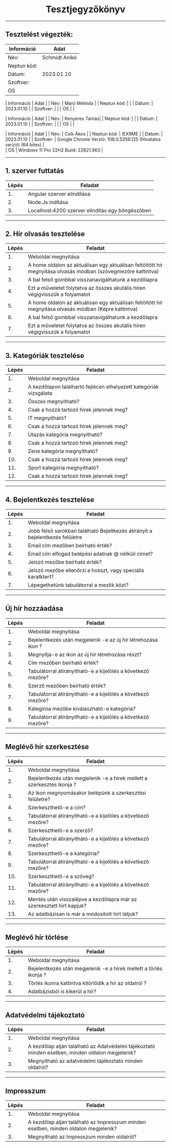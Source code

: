 
# <div align="center">Tesztjegyzőkönyv </div>
<hr>

## Tesztelést végezték:
| Információ    | Adat          |
| --- | ------- |
| Név:          | Schmidt Anikó |
| Neptun kód:   |               |
| Dátum:        | 2023.01.10    |
| Szoftver:     |               |
| OS            |               |

| Információ    | Adat          |
| Név:          | Maró Melinda  |
| Neptun kód:   |               |
| Dátum:        | 2023.01.10    |
| Szoftver:     |               |
| OS            |               |

| Információ    | Adat          |
| Név:          | Kenyeres Tamás|
| Neptun kód:   |               |
| Dátum:        | 2023.01.10    |
| Szoftver:     |               |
| OS            |               |

| Információ    | Adat          |
| Név:          | Csík Ákos     |
| Neptun kód:   | IEX9ME        |
| Dátum:        | 2023.01.10    |
| Szoftver:     | Google Chrome Verzió: 108.0.5359.125 (Hivatalos verzió) (64 bites) |               
| OS            | Windows 11 Pro 22H2 Build: 22621.963  |

<hr>

## 1. szerver futtatás
|Lépés| Feladat|
| --- | ------- |
| 1.    | Angular szerver elindítása |
| 2.    | Node.Js indítása |
| 3.    | Localhost:4200 szerver elindítás egy böngészőben|

<hr>

## 2. Hír olvasás tesztelése
|Lépés| Feladat|
| --- | ------- | 
| 1.    | Weboldal megnyitása |
| 2.    | A home oldalon az aktuálisan egy aktuálisan feltöltött hír megnyitása olvasás módban (szövegmezőre kattintva) |
| 3.    | A bal felső gombbal visszanavigálhatunk a kezdőlapra |
| 4.    | Ezt a műveletet folytatva az összes akutális híren végigvisszük a folyamatot |
| 5.    | A home oldalon az aktuálisan egy aktuálisan feltöltött hír megnyitása olvasás módban (Képre kattintva) |
| 6.    | A bal felső gombbal visszanavigálhatunk a kezdőlapra |
| 7.    | Ezt a műveletet folytatva az összes akutális híren végigvisszük a folyamatot |

<hr>

## 3. Kategóriák tesztelése
|Lépés| Feladat|
| --- | ------- |
| 1.    | Weboldal megnyitása |
| 2.    | A kezdőlapon találhartó fejlécen elhelyezett kategóriák vizsgálata |
| 3.    | Összes megnyitható? |
| 4.    | Csak a hozzá tartozó hírek jelennek meg? |
| 5.    | IT megnyitható? |
| 6.    | Csak a hozzá tartozó hírek jelennek meg? |
| 7.    | Utazás kategória megnyitható? | 
| 8.    | Csak a hozzá tartozó hírek jelennek meg? |
| 9.    | Zene kategória megnyitható? | 
| 10.   | Csak a hozzá tartozó hírek jelennek meg? |
| 11.   | Sport kategória megnyitható? 
| 12.   | Csak a hozzá tartozó hírek jelennek meg? |

<hr>

## 4. Bejelentkezés tesztelése
|Lépés| Feladat|
| --- | ------- |
| 1.    | Weboldal megnyitása |
| 2.    | Jobb felső sarokban található Bejeltkezés átírányít a bejelentkezés felületre |
| 3.    | Email cím mezőben beírható érték?|
| 4.    | Email cím elfogad belépési adatnak @ nélküli címet? |
| 5.    | Jelszó mezőbe beírható érték? |
| 6.    | Jelszó mezőbe ellenőrzi a hosszt, vagy speciális karatktert? |
| 7.    | Lépegethetünk tabulátorral a mezők közt? |

<hr>

 ## Új hír hozzáadása
|Lépés| Feladat| 
| --- | ------- |
| 1.    | Weboldal megnyitása |
| 2.    | Bejelentkezés után megjelenik -e az új hír létrehozása ikon ? |
| 3.    | Megnyitja-e az ikon az új hír létrehozása részt? |
| 4.    | Cím mezőben beírható érték? |
| 5.    | Tabulátorral átirányítható-e a kijelölés a következő mezőre? |
| 6.    | Szerző mezőben beírható érték? |
| 7.    | Tabulátorral átirányítható-e a kijelölés a következő mezőre? |
| 8.    | Kategiróa mezőbe kiválaszható-e kategória?|
| 9.    | Tabulátorral átirányítható-e a kijelölés a következő mezőre? |

<hr>

## Meglévő hír szerkesztése
|Lépés| Feladat| 
| --- | ------- |
| 1.    | Weboldal megnyitása |
| 2.    | Bejelentkezés után megjelenik -e a hírek mellett a szerkesztés ikonja ? |
| 3.    | Az ikon megnyomásakor belépünk a szerkesztési felületre?
| 4.    | Szerkeszthető-e a cím?
| 5.    | Tabulátorral átirányítható-e a kijelölés a következő mezőre? |
| 6.    | Szerkeszthető-e a szerző? | 
| 7.    | Tabulátorral átirányítható-e a kijelölés a következő mezőre? |
| 8.    | Szerkeszthető-e a kategória? |
| 9.    | Tabulátorral átirányítható-e a kijelölés a következő mezőre? |
| 10.   | Szerkeszthető-e a szöveg? |
| 11.   | Tabulátorral átirányítható-e a kijelölés a következő mezőre? |
| 12.   | Mentés után visszalépve a kezdőlapra már az szerkesztett hírt kapjuk? |
| 13.   | Az adatbázisan is már a módosított hírt látjuk? 

<hr>

## Meglévő hír törlése
|Lépés| Feladat| 
| --- | ------- |
| 1.    | Weboldal megnyitása |
| 2.    | Bejelentkezés után megjelenik -e a hírek mellett a törlés ikonja ? |
| 3.    | Törlés ikonra kattintva kitörlődik a hír az oldalról ? |
| 4.    | Adatbázisból is kikerül a hír? 

<hr>

## Adatvédelmi tájékoztató
|Lépés| Feladat| 
| --- | ------- |
| 1.    | Weboldal megnyitása |
| 2.    | A kezdőlap alján található az Adatvédelmi tájékoztató minden esetben, minden oldalon megjelenik? |
| 3.    | Megnyitható az adatvédelmi tájékoztató minden oldalról? |

<hr>

## Impresszum
|Lépés| Feladat| 
| --- | ------- |
| 1.    | Weboldal megnyitása |
| 2.    | A kezdőlap alján található az Impresszum minden esetben, minden oldalon megjelenik? |
| 3.    | Megnyitható az Impresszum minden oldalról? |
